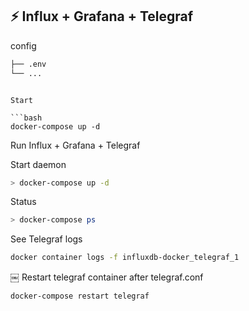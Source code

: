 ## ⚡️ Influx + Grafana + Telegraf

config

```bash
├── .env
└── ...
```

````

Start

```bash
docker-compose up -d
````

Run Influx + Grafana + Telegraf

Start daemon

```bash
> docker-compose up -d
```

Status

```bash
> docker-compose ps
```

See Telegraf logs

```bash
docker container logs -f influxdb-docker_telegraf_1
```

￼
Restart telegraf container after telegraf.conf

```bash
docker-compose restart telegraf
```
